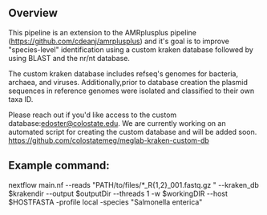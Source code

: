 Overview
--------

This pipeline is an extension to the AMRplusplus pipeline (https://github.com/cdeanj/amrplusplus) and it's goal is to improve "species-level" identification using a custom kraken database followed by using BLAST and the nr/nt database. 

The custom kraken database includes refseq's genomes for bacteria, archaea, and viruses. Additionally,prior to database creation the plasmid sequences in reference genomes were isolated and classified to their own taxa ID. 

Please reach out if you'd like access to the custom database:edoster@colostate.edu.
We are currently working on an automated script for creating the custom database and will be added soon.
https://github.com/colostatemeg/meglab-kraken-custom-db

## Example command:
nextflow main.nf --reads "PATH/to/files/*_R{1,2}_001.fastq.gz " --kraken_db $krakendir --output $outputDir --threads 1 -w $workingDIR --host $HOSTFASTA -profile local -species "Salmonella enterica"

